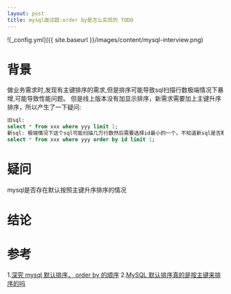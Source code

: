 ```yaml
---
layout: post
title: mysql面试题:order by是怎么实现的 TODO
---
```


![_config.yml]({{ site.baseurl }}/images/content/mysql-interview.png)

# 背景
做业务需求时,发现有主键排序的需求,但是排序可能导致sql扫描行数极端情况下暴增,可能导致性能问题。
但是线上版本没有加显示排序，新需求需要加上主键升序排序，所以产生了一下疑问:

```sql
旧sql:
select * from xxx where yyy limit 1;
新sql: 极端情况下这个sql可能扫描几万行数然后需要选择id最小的一个。不知道新sql是否默认按照id升序查找第一个结果的。
select * from xxx where yyy order by id limit 1;
```

# 疑问
mysql是否存在默认按照主键升序排序的情况

# 结论

# 参考 
1.[深究 mysql 默认排序， order by 的顺序](https://zhuanlan.zhihu.com/p/150921981)
2.[MySQL 默认排序真的是按主键来排序的吗](https://segmentfault.com/a/1190000016251056)
